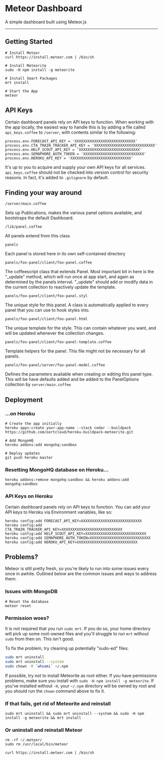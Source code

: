 # Meteor Dashboard

A simple dashboard built using Meteor.js

----

## Getting Started


```
# Install Meteor
curl https://install.meteor.com | /bin/sh

# Install Meteorite
sudo -H npm install -g meteorite

# Install Smart Packages
mrt install

# Start the App
meteor
```

## API Keys

Certain dashboard panels rely on API keys to function. When working with the app locally, the easiest way to handle this is by adding a file called `api_keys.coffee` to `/server`, with contents similar to the following:

```
process.env.FORECAST_API_KEY = 'XXXXXXXXXXXXXXXXXXXXXXXXXXXX'
process.env.CTA_TRAIN_TRACKER_API_KEY = 'XXXXXXXXXXXXXXXXXXXXXXXXXXXX'
process.env.HELP_SCOUT_API_KEY = 'XXXXXXXXXXXXXXXXXXXXXXXXXXXX'
process.env.SEMAPHORE_AUTH_TOKEN = 'XXXXXXXXXXXXXXXXXXXXXXXXXXXX'
process.env.HEROKU_API_KEY = 'XXXXXXXXXXXXXXXXXXXXXXXXXXXX'
```

It's up to you to acquire and supply your own API keys for all services. `api_keys.coffee` should not be checked into version control for security reasons. In fact, it's added to `.gitignore` by default.


## Finding your way around

```
/server/main.coffee
```
Sets up Publications, makes the various panel options available, and bootstraps the default Dashboard.

```
/lib/panel.coffee
```
All panels extend from this class

```
panels
```
Each panel is stored here in its own self-contained directory

```
panels/foo-panel/client/foo-panel.coffee
```
The coffeescript class that extends Panel. Most important bit in here is the "_update" method, which will run once at app start, and again as determined by the panels interval. "_update" should add or modify data in the current collection to reactively update the template.

```
panels/foo-panel/client/foo-panel.styl
```
The unique style for this panel. A class is automatically applied to every panel that you can use to hook styles into.

```
panels/foo-panel/client/foo-panel.html
```
The unique template for the style. This can contain whatever you want, and will be updated whenever the collection changes.

```
panels/foo-panel/client/foo-panel-template.coffee
```
Template helpers for the panel. This file might not be necessary for all panels.

```
panels/foo-panel/server/foo-panel-model.coffee
```
Defines the parameters available when creating or editing this panel type. This will be have defaults added and be added to the PanelOptions collection by `server/main.coffee`


## Deployment

### …on Heroku

```
# Create the app initially
heroku apps:create your-app-name --stack cedar --buildpack https://github.com/oortcloud/heroku-buildpack-meteorite.git

# Add MongoHQ
heroku addons:add mongohq:sandbox

# Deploy updates
git push heroku master
```
### Resetting MongoHQ database on Heroku…

```
heroku addons:remove mongohq:sandbox && heroku addons:add mongohq:sandbox
```

### API Keys on Heroku

Certain dashboard panels rely on API keys to function. You can add your API keys to Heroku via Environment variables, like so:

```
heroku config:add FORECAST_API_KEY=XXXXXXXXXXXXXXXXXXXXXXXXXXXX
heroku config:add CTA_TRAIN_TRACKER_API_KEY=XXXXXXXXXXXXXXXXXXXXXXXXXXXX
heroku config:add HELP_SCOUT_API_KEY=XXXXXXXXXXXXXXXXXXXXXXXXXXXX
heroku config:add SEMAPHORE_AUTH_TOKEN=XXXXXXXXXXXXXXXXXXXXXXXXXXXX
heroku config:add HEROKU_API_KEY=XXXXXXXXXXXXXXXXXXXXXXXXXXXX
```

## Problems?

Meteor is still pretty fresh, so you're likely to run into some issues every once in awhile. Outlined below are the common issues and ways to address them:

### Issues with MongoDB

```
# Reset the database
meteor reset
```

### Permission woes?

It is *not* required that you run `sudo mrt`. If you do so, your home directory will pick up some root-owned files and you'll struggle to run `mrt` without `sudo` from then on. This isn't good.

To fix the problem, try cleaning up potentially "sudo-ed" files:

```bash
sudo mrt uninstall
sudo mrt uninstall --system
sudo chown -R `whoami` ~/.npm
```

If possible, try not to install Meteorite as root either. If you have permissions problems, make sure you install with `sudo -H npm install -g meteorite`. If you've installed without `-H`, your `~/.npm` directory will be owned by root and you should run the `chown` command above to fix it.

### If that fails, get rid of Meteorite and reinstall
```
sudo mrt uninstall && sudo mrt uninstall --system && sudo -H npm install -g meteorite && mrt install
```

### Or uninstall and reinstall Meteor
```
rm -rf ~/.meteor/
sudo rm /usr/local/bin/meteor

curl https://install.meteor.com | /bin/sh
```